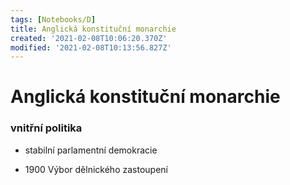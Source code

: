 ```yaml
---
tags: [Notebooks/D]
title: Anglická konstituční monarchie
created: '2021-02-08T10:06:20.370Z'
modified: '2021-02-08T10:13:56.827Z'
---
```


# Anglická konstituční monarchie
### vnitřní politika 
- stabilní parlamentní demokracie

- 1900 Výbor dělnického zastoupení 
